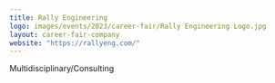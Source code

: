 ```yaml
---
title: Rally Engineering
logo: images/events/2023/career-fair/Rally Engineering Logo.jpg
layout: career-fair-company
website: "https://rallyeng.com/"
---
```


Multidisciplinary/Consulting
